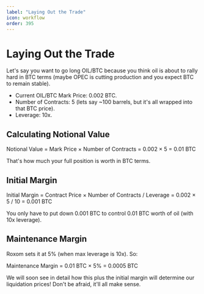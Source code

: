 ```yaml
---
label: "Laying Out the Trade"
icon: workflow
order: 395
---
```


# Laying Out the Trade

Let's say you want to go long OIL/BTC because you think oil is about to rally hard in BTC terms (maybe OPEC is cutting production and you expect BTC to remain stable).

- Current OIL/BTC Mark Price: 0.002 BTC.
- Number of Contracts: 5 (lets say ~100 barrels, but it's all wrapped into that BTC price).
- Leverage: 10x.

## Calculating Notional Value

Notional Value = Mark Price × Number of Contracts = 0.002 × 5 = 0.01 BTC

That's how much your full position is worth in BTC terms.

## Initial Margin

Initial Margin = Contract Price × Number of Contracts / Leverage = 0.002 × 5 / 10 = 0.001 BTC

You only have to put down 0.001 BTC to control 0.01 BTC worth of oil (with 10x leverage).

## Maintenance Margin

Roxom sets it at 5% (when max leverage is 10x). So:

Maintenance Margin = 0.01 BTC × 5% = 0.0005 BTC

We will soon see in detail how this plus the initial margin will determine our liquidation prices! Don't be afraid, it'll all make sense.
